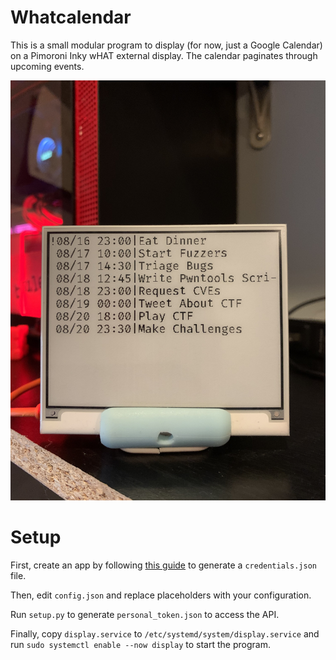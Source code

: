 # Whatcalendar

This is a small modular program to display (for now, just a Google Calendar) on a Pimoroni Inky wHAT external display. The calendar paginates through upcoming events.

![Example Image](images/calendar_script_img.jpg)

# Setup

First, create an app by following [this guide](https://developers.google.com/workspace/guides/create-credentials) to generate a `credentials.json` file. 

Then, edit `config.json` and replace placeholders with your configuration.

Run `setup.py` to generate `personal_token.json` to access the API.

Finally, copy `display.service` to `/etc/systemd/system/display.service` and run `sudo systemctl enable --now display` to start the program.